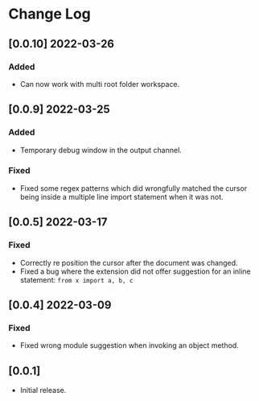 # Change Log

## [0.0.10] 2022-03-26

### Added

- Can now work with multi root folder workspace.

## [0.0.9] 2022-03-25

### Added

- Temporary debug window in the output channel.

### Fixed

- Fixed some regex patterns which did wrongfully matched the cursor being
  inside a multiple line import statement when it was not.

## [0.0.5] 2022-03-17

### Fixed

- Correctly re position the cursor after the document was changed.
- Fixed a bug where the extension did not offer suggestion for an inline statement:
`from x import a, b, c`

## [0.0.4] 2022-03-09

### Fixed

- Fixed wrong module suggestion when invoking an object method.

## [0.0.1]

- Initial release.
